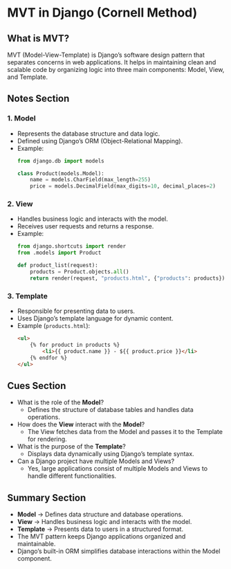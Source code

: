 # MVT in Django (Cornell Method)

## What is MVT?
MVT (Model-View-Template) is Django’s software design pattern that separates concerns in web applications. It helps in maintaining clean and scalable code by organizing logic into three main components: Model, View, and Template.

## Notes Section

### 1. **Model**
- Represents the database structure and data logic.
- Defined using Django’s ORM (Object-Relational Mapping).
- Example:
  ```python
  from django.db import models
  
  class Product(models.Model):
      name = models.CharField(max_length=255)
      price = models.DecimalField(max_digits=10, decimal_places=2)
  ```

### 2. **View**
- Handles business logic and interacts with the model.
- Receives user requests and returns a response.
- Example:
  ```python
  from django.shortcuts import render
  from .models import Product
  
  def product_list(request):
      products = Product.objects.all()
      return render(request, "products.html", {"products": products})
  ```

### 3. **Template**
- Responsible for presenting data to users.
- Uses Django’s template language for dynamic content.
- Example (`products.html`):
  ```html
  <ul>
      {% for product in products %}
          <li>{{ product.name }} - ${{ product.price }}</li>
      {% endfor %}
  </ul>
  ```

## Cues Section
- What is the role of the **Model**?
  - Defines the structure of database tables and handles data operations.
- How does the **View** interact with the **Model**?
  - The View fetches data from the Model and passes it to the Template for rendering.
- What is the purpose of the **Template**?
  - Displays data dynamically using Django’s template syntax.
- Can a Django project have multiple Models and Views?
  - Yes, large applications consist of multiple Models and Views to handle different functionalities.

## Summary Section
- **Model** → Defines data structure and database operations.
- **View** → Handles business logic and interacts with the model.
- **Template** → Presents data to users in a structured format.
- The MVT pattern keeps Django applications organized and maintainable.
- Django’s built-in ORM simplifies database interactions within the Model component.

